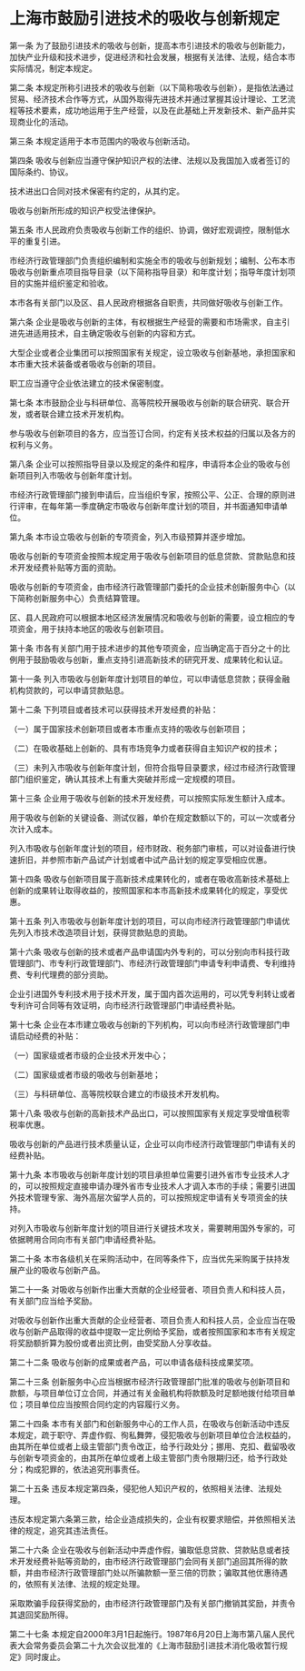 # 上海市鼓励引进技术的吸收与创新规定



第一条 为了鼓励引进技术的吸收与创新，提高本市引进技术的吸收与创新能力，加快产业升级和技术进步，促进经济和社会发展，根据有关法律、法规，结合本市实际情况，制定本规定。

第二条 本规定所称引进技术的吸收与创新（以下简称吸收与创新），是指依法通过贸易、经济技术合作等方式，从国外取得先进技术并通过掌握其设计理论、工艺流程等技术要素，成功地运用于生产经营，以及在此基础上开发新技术、新产品并实现商业化的活动。

第三条 本规定适用于本市范围内的吸收与创新活动。

第四条 吸收与创新应当遵守保护知识产权的法律、法规以及我国加入或者签订的国际条约、协议。

技术进出口合同对技术保密有约定的，从其约定。

吸收与创新所形成的知识产权受法律保护。

第五条 市人民政府负责吸收与创新工作的组织、协调，做好宏观调控，限制低水平的重复引进。

市经济行政管理部门负责组织编制和实施全市的吸收与创新规划；编制、公布本市吸收与创新重点项目指导目录（以下简称指导目录）和年度计划；指导年度计划项目的实施并组织鉴定和验收。

本市各有关部门以及区、县人民政府根据各自职责，共同做好吸收与创新工作。

第六条 企业是吸收与创新的主体，有权根据生产经营的需要和市场需求，自主引进先进适用技术，自主确定吸收与创新的内容和方式。

大型企业或者企业集团可以按照国家有关规定，设立吸收与创新基地，承担国家和本市重大技术装备或者吸收与创新的项目。

职工应当遵守企业依法建立的技术保密制度。

第七条 本市鼓励企业与科研单位、高等院校开展吸收与创新的联合研究、联合开发，或者联合建立技术开发机构。

参与吸收与创新项目的各方，应当签订合同，约定有关技术权益的归属以及各方的权利与义务。

第八条 企业可以按照指导目录以及规定的条件和程序，申请将本企业的吸收与创新项目列入市吸收与创新年度计划。

市经济行政管理部门接到申请后，应当组织专家，按照公平、公正、合理的原则进行评审，在每年第一季度确定市吸收与创新年度计划的项目，并书面通知申请单位。

第九条 本市设立吸收与创新的专项资金，列入市级预算并逐步增加。

吸收与创新的专项资金按照本规定用于吸收与创新项目的低息贷款、贷款贴息和技术开发经费补贴等方面的资助。

吸收与创新的专项资金，由市经济行政管理部门委托的企业技术创新服务中心（以下简称创新服务中心）负责结算管理。

区、县人民政府可以根据本地区经济发展情况和吸收与创新的需要，设立相应的专项资金，用于扶持本地区的吸收与创新项目。

第十条 市各有关部门用于技术进步的其他专项资金，应当确定高于百分之十的比例用于鼓励吸收与创新，重点支持引进高新技术的研究开发、成果转化和认证。

第十一条 列入市吸收与创新年度计划项目的单位，可以申请低息贷款；获得金融机构贷款的，可以申请贷款贴息。

第十二条 下列项目或者技术可以获得技术开发经费的补贴：

（一）属于国家技术创新项目或者本市重点支持的吸收与创新项目；

（二）在吸收基础上创新的、具有市场竞争力或者获得自主知识产权的技术；

（三）未列入市吸收与创新年度计划，但符合指导目录要求，经过市经济行政管理部门组织鉴定，确认其技术上有重大突破并形成一定规模的项目。

第十三条 企业用于吸收与创新的技术开发经费，可以按照实际发生额计入成本。

用于吸收与创新的关键设备、测试仪器，单价在规定数额以下的，可以一次或者分次计入成本。

列入市吸收与创新年度计划的项目，经市财政、税务部门审核，可以对设备进行快速折旧，并参照市新产品试产计划或者中试产品计划的规定享受相应优惠。

第十四条 吸收与创新项目属于高新技术成果转化的，或者在吸收高新技术基础上创新的成果转让取得收益的，按照国家和本市高新技术成果转化的规定，享受优惠。

第十五条 列入市吸收与创新年度计划的项目，可以向市经济行政管理部门申请优先列入市技术改造项目计划，获得贷款贴息的资助。

第十六条 吸收与创新的技术或者产品申请国内外专利的，可以分别向市科技行政管理部门、市专利行政管理部门、市经济行政管理部门申请专利申请费、专利维持费、专利代理费的部分资助。

企业引进国外专利技术用于技术开发，属于国内首次运用的，可以凭专利转让或者专利许可合同等有效证明，向市经济行政管理部门申请经费补贴。

第十七条 企业在本市建立吸收与创新的下列机构，可以向市经济行政管理部门申请启动经费的补贴：

（一）国家级或者市级的企业技术开发中心；

（二）国家级或者市级的吸收与创新基地；

（三）与科研单位、高等院校联合建立的市级技术开发机构。

第十八条 吸收与创新的高新技术产品出口，可以按照国家有关规定享受增值税零税率优惠。

吸收与创新的产品进行技术质量认证，企业可以向市经济行政管理部门申请有关的经费补贴。

第十九条 本市吸收与创新年度计划的项目承担单位需要引进外省市专业技术人才的，可以按照规定直接申请办理外省市专业技术人才调入本市的手续；需要引进国外技术管理专家、海外高层次留学人员的，可以按照规定申请有关专项资金的扶持。

对列入市吸收与创新年度计划的项目进行关键技术攻关，需要聘用国外专家的，可依据聘用合同向市有关部门申请经费补贴。

第二十条 本市各级机关在采购活动中，在同等条件下，应当优先采购属于扶持发展产业的吸收与创新产品。

第二十一条 对吸收与创新作出重大贡献的企业经营者、项目负责人和科技人员，有关部门应当给予奖励。

对吸收与创新作出重大贡献的企业经营者、项目负责人和科技人员，企业应当在吸收与创新产品取得的收益中提取一定比例给予奖励，或者按照国家和本市有关规定将奖励额折算为股份或者出资比例，由受奖励人分享收益。

第二十二条 吸收与创新的成果或者产品，可以申请各级科技成果奖项。

第二十三条 创新服务中心应当根据市经济行政管理部门批准的吸收与创新项目和款额，与项目单位订立合同，并通过有关金融机构将款额及时足额地拨付给项目单位；项目单位应当按照合同约定的内容履行义务。

第二十四条 本市有关部门和创新服务中心的工作人员，在吸收与创新活动中违反本规定，疏于职守、弄虚作假、徇私舞弊，侵犯吸收与创新项目单位合法权益的，由其所在单位或者上级主管部门责令改正，给予行政处分；挪用、克扣、截留吸收与创新专项资金的，由其所在单位或者上级主管部门责令限期归还，给予行政处分；构成犯罪的，依法追究刑事责任。

第二十五条 违反本规定第四条，侵犯他人知识产权的，依照相关法律、法规处理。

违反本规定第六条第三款，给企业造成损失的，企业有权要求赔偿，并依照相关法律的规定，追究其违法责任。

第二十六条 企业在吸收与创新活动中弄虚作假，骗取低息贷款、贷款贴息或者技术开发经费补贴等资助的，由市经济行政管理部门会同有关部门追回其所得的款额，并由市经济行政管理部门处以所骗款额一至三倍的罚款；骗取其他优惠待遇的，依照有关法律、法规的规定处理。

采取欺骗手段获得奖励的，由市经济行政管理部门及有关部门撤销其奖励，并责令其退回奖励所得。

第二十七条 本规定自2000年3月1日起施行。1987年6月20日上海市第八届人民代表大会常务委员会第二十九次会议批准的《上海市鼓励引进技术消化吸收暂行规定》同时废止。